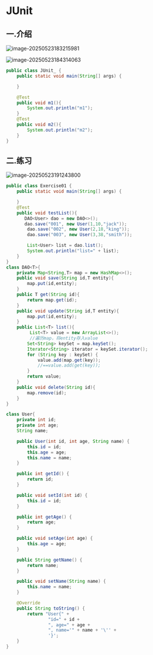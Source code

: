 # JUnit

## 一.介绍

![image-20250523183215981](C:\Users\24709\AppData\Roaming\Typora\typora-user-images\image-20250523183215981.png)

![image-20250523184314063](C:\Users\24709\AppData\Roaming\Typora\typora-user-images\image-20250523184314063.png)

```java
public class JUnit_ {
    public static void main(String[] args) {

    }

    @Test
    public void m1(){
        System.out.println("m1");
    }
    @Test
    public void m2(){
        System.out.println("m2");
    }
}
```



## 二.练习

![image-20250523191243800](C:\Users\24709\AppData\Roaming\Typora\typora-user-images\image-20250523191243800.png)

```java
public class Exercise01 {
    public static void main(String[] args) {

    }
    @Test
    public void testList(){
       DAO<User> dao = new DAO<>();
       dao.save("001", new User(1,10,"jack"));
        dao.save("002", new User(2,18,"king"));
        dao.save("003", new User(3,38,"smith"));

        List<User> list = dao.list();
        System.out.println("list=" + list);
    }
}
class DAO<T>{
    private Map<String,T> map = new HashMap<>();
    public void save(String id,T entity){
        map.put(id,entity);
    }
    public T get(String id){
        return map.get(id);
    }
    public void update(String id,T entity){
        map.put(id,entity);
    }
    public List<T> list(){
         List<T> value = new ArrayList<>();
         //遍历map，将entity存入value
        Set<String> keySet = map.keySet();
        Iterator<String> iterator = keySet.iterator();
        for (String key : keySet) {
            value.add(map.get(key));
            //==value.add(get(key));
        }
        return value;
    }
    public void delete(String id){
        map.remove(id);
    }
}

class User{
    private int id;
    private int age;
    String name;

    public User(int id, int age, String name) {
        this.id = id;
        this.age = age;
        this.name = name;
    }

    public int getId() {
        return id;
    }

    public void setId(int id) {
        this.id = id;
    }

    public int getAge() {
        return age;
    }

    public void setAge(int age) {
        this.age = age;
    }

    public String getName() {
        return name;
    }

    public void setName(String name) {
        this.name = name;
    }

    @Override
    public String toString() {
        return "User{" +
                "id=" + id +
                ", age=" + age +
                ", name='" + name + '\'' +
                '}';
    }
}
```

